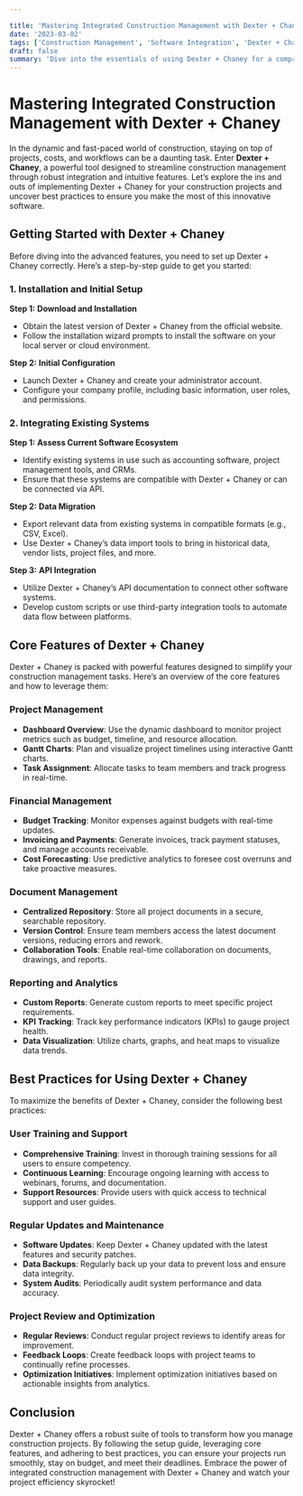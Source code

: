 ```yaml
---

title: 'Mastering Integrated Construction Management with Dexter + Chaney'
date: '2023-03-02'
tags: ['Construction Management', 'Software Integration', 'Dexter + Chaney']
draft: false
summary: 'Dive into the essentials of using Dexter + Chaney for a comprehensive and efficient approach to integrated construction management. From setup to best practices, weve got you covered!'
---
```


# Mastering Integrated Construction Management with Dexter + Chaney

In the dynamic and fast-paced world of construction, staying on top of projects, costs, and workflows can be a daunting task. Enter **Dexter + Chaney**, a powerful tool designed to streamline construction management through robust integration and intuitive features. Let’s explore the ins and outs of implementing Dexter + Chaney for your construction projects and uncover best practices to ensure you make the most of this innovative software.

## Getting Started with Dexter + Chaney

Before diving into the advanced features, you need to set up Dexter + Chaney correctly. Here’s a step-by-step guide to get you started:

### 1. **Installation and Initial Setup**

**Step 1:** **Download and Installation**
- Obtain the latest version of Dexter + Chaney from the official website.
- Follow the installation wizard prompts to install the software on your local server or cloud environment.

**Step 2:** **Initial Configuration**
- Launch Dexter + Chaney and create your administrator account.
- Configure your company profile, including basic information, user roles, and permissions.

### 2. **Integrating Existing Systems**

**Step 1:** **Assess Current Software Ecosystem**
- Identify existing systems in use such as accounting software, project management tools, and CRMs.
- Ensure that these systems are compatible with Dexter + Chaney or can be connected via API.

**Step 2:** **Data Migration**
- Export relevant data from existing systems in compatible formats (e.g., CSV, Excel).
- Use Dexter + Chaney’s data import tools to bring in historical data, vendor lists, project files, and more.

**Step 3:** **API Integration**
- Utilize Dexter + Chaney’s API documentation to connect other software systems.
- Develop custom scripts or use third-party integration tools to automate data flow between platforms.

## Core Features of Dexter + Chaney

Dexter + Chaney is packed with powerful features designed to simplify your construction management tasks. Here’s an overview of the core features and how to leverage them:

### Project Management

- **Dashboard Overview**: Use the dynamic dashboard to monitor project metrics such as budget, timeline, and resource allocation.
- **Gantt Charts**: Plan and visualize project timelines using interactive Gantt charts.
- **Task Assignment**: Allocate tasks to team members and track progress in real-time.

### Financial Management

- **Budget Tracking**: Monitor expenses against budgets with real-time updates.
- **Invoicing and Payments**: Generate invoices, track payment statuses, and manage accounts receivable.
- **Cost Forecasting**: Use predictive analytics to foresee cost overruns and take proactive measures.

### Document Management

- **Centralized Repository**: Store all project documents in a secure, searchable repository.
- **Version Control**: Ensure team members access the latest document versions, reducing errors and rework.
- **Collaboration Tools**: Enable real-time collaboration on documents, drawings, and reports.

### Reporting and Analytics

- **Custom Reports**: Generate custom reports to meet specific project requirements.
- **KPI Tracking**: Track key performance indicators (KPIs) to gauge project health.
- **Data Visualization**: Utilize charts, graphs, and heat maps to visualize data trends.

## Best Practices for Using Dexter + Chaney

To maximize the benefits of Dexter + Chaney, consider the following best practices:

### User Training and Support

- **Comprehensive Training**: Invest in thorough training sessions for all users to ensure competency.
- **Continuous Learning**: Encourage ongoing learning with access to webinars, forums, and documentation.
- **Support Resources**: Provide users with quick access to technical support and user guides.

### Regular Updates and Maintenance

- **Software Updates**: Keep Dexter + Chaney updated with the latest features and security patches.
- **Data Backups**: Regularly back up your data to prevent loss and ensure data integrity.
- **System Audits**: Periodically audit system performance and data accuracy.

### Project Review and Optimization

- **Regular Reviews**: Conduct regular project reviews to identify areas for improvement.
- **Feedback Loops**: Create feedback loops with project teams to continually refine processes.
- **Optimization Initiatives**: Implement optimization initiatives based on actionable insights from analytics.

## Conclusion

Dexter + Chaney offers a robust suite of tools to transform how you manage construction projects. By following the setup guide, leveraging core features, and adhering to best practices, you can ensure your projects run smoothly, stay on budget, and meet their deadlines. Embrace the power of integrated construction management with Dexter + Chaney and watch your project efficiency skyrocket!